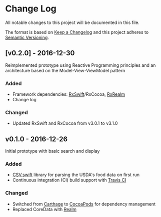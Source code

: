 # Change Log
All notable changes to this project will be documented in this file.

The format is based on [Keep a Changelog](http://keepachangelog.com/)
and this project adheres to [Semantic Versioning](http://semver.org/).

## [v0.2.0] - 2016-12-30
Reimplemented prototype using Reactive Programming principles and an architecture based on the Model-View-ViewModel pattern

### Added
- Framework dependencies: [RxSwift](https://github.com/ReactiveX/RxSwift)/RxCocoa, [RxRealm](https://github.com/RxSwiftCommunity/RxRealm)
- Change log

### Changed
- Updated RxSwift and RxCocoa from v3.0.1 to v3.1.0

## v0.1.0 - 2016-12-26
Initial prototype with basic search and display

### Added
- [CSV.swift](https://github.com/yaslab/CSV.swift) library for parsing the USDA's food data on first run
- Continuous integration (CI) build support with [Travis CI](https://travis-ci.org/robertwtucker/kfinder-ios)

### Changed
- Switched from [Carthage](https://github.com/Carthage/Carthage) to [CocoaPods](https://cocoapods.org/about) for dependency management
- Replaced CoreData with [Realm](https://realm.io/)

[Unreleased]: https://github.com/robertwtucker/kfinder-ios/compare/master...develop
[0.2.0]: https://github.com/robertwtucker/kfinder-ios/compare/v0.1.0...v0.2.0
